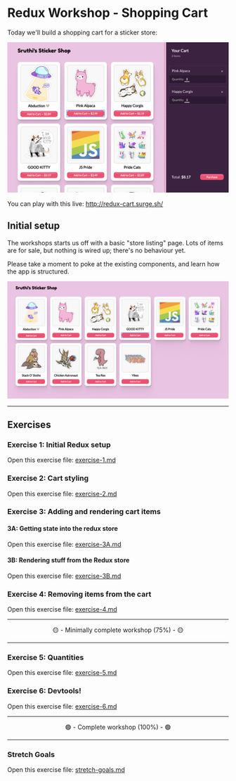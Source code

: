 # Redux Workshop - Shopping Cart

Today we'll build a shopping cart for a sticker store:

![Demo](./__lecture/assets/demo.png)

You can play with this live: http://redux-cart.surge.sh/

## Initial setup

The workshops starts us off with a basic "store listing" page. Lots of items are for sale, but nothing is wired up; there's no behaviour yet.

Please take a moment to poke at the existing components, and learn how the app is structured.

![Demo](./__lecture/assets/initial.png)

---

## Exercises

### Exercise 1: Initial Redux setup

Open this exercise file: [exercise-1.md](__workshop/exercise-1.md)

### Exercise 2: Cart styling

Open this exercise file: [exercise-2.md](__workshop/exercise-2.md)

### Exercise 3: Adding and rendering cart items

#### 3A: Getting state into the redux store

Open this exercise file: [exercise-3A.md](__workshop/exercise-3A.md)

#### 3B: Rendering stuff from the Redux store

Open this exercise file: [exercise-3B.md](__workshop/exercise-3B.md)

### Exercise 4: Removing items from the cart

Open this exercise file: [exercise-4.md](__workshop/exercise-4.md)

---

<center>🟡 - Minimally complete workshop (75%) - 🟡</center>

---

### Exercise 5: Quantities

Open this exercise file: [exercise-5.md](__workshop/exercise-5.md)

### Exercise 6: Devtools!

Open this exercise file: [exercise-6.md](__workshop/exercise-6.md)

---

<center>🟢 - Complete workshop (100%) - 🟢</center>

---

### Stretch Goals

Open this exercise file: [stretch-goals.md](__workshop/stretch-goals.md)
